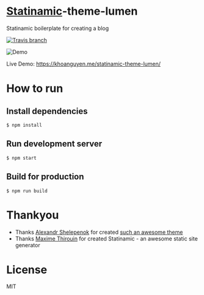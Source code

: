 # [Statinamic](https://github.com/MoOx/statinamic)-theme-lumen

Statinamic boilerplate for creating a blog

[![Travis branch](https://img.shields.io/travis/thangngoc89/statinamic-theme-lumen/master.svg?style=flat-square)](https://travis-ci.org/thangngoc89/statinamic-theme-lumen)

![Demo](https://camo.githubusercontent.com/7f8ab36f1273f90a13732fdc8dfc8cb8f2f75956/687474703a2f2f692e696d6775722e636f6d2f343232793547562e706e67)

Live Demo: https://khoanguyen.me/statinamic-theme-lumen/

# How to run

## Install dependencies

```console
$ npm install
```

## Run development server

```console
$ npm start
```

## Build for production

```console
$ npm run build
```

# Thankyou

- Thanks [Alexandr Shelepenok](http://ashk.io) for created [such an awesome theme](https://github.com/hb-gatsby/gatsby-starter-lumen)
- Thanks [Maxime Thirouin](http://moox.io/) for created Statinamic - an awesome static site generator

# License

MIT
